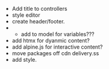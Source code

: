 - Add title to controllers
- style editor
- create header/footer.
- - add to model for variables???
- add htmx for dyanmic content?
- add alpine.js for interactive content?
- move packages off cdn delivery.ss
- add style.
